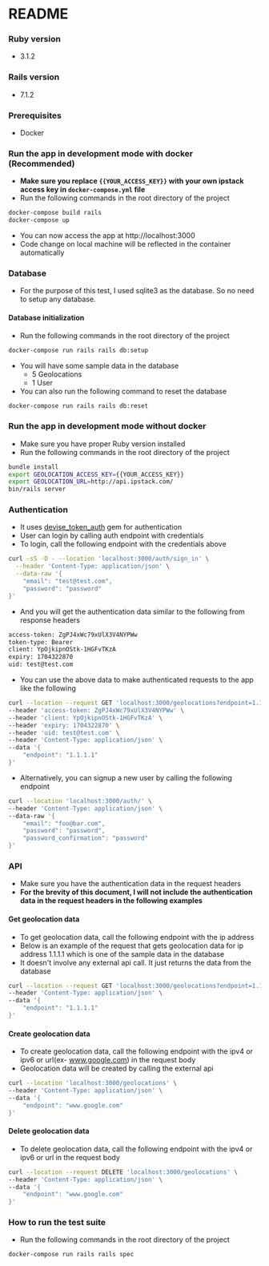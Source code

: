 # README

### Ruby version

* 3.1.2

### Rails version

* 7.1.2

### Prerequisites

- Docker

### Run the app in development mode with docker (Recommended)

- **Make sure you replace `{{YOUR_ACCESS_KEY}}` with your own ipstack access key in `docker-compose.yml` file**
- Run the following commands in the root directory of the project

```bash
docker-compose build rails
docker-compose up
```

- You can now access the app at http://localhost:3000
- Code change on local machine will be reflected in the container automatically

### Database

- For the purpose of this test, I used sqlite3 as the database. So no need to setup any database.

#### Database initialization

- Run the following commands in the root directory of the project

```bash
docker-compose run rails rails db:setup
```

- You will have some sample data in the database
    - 5 Geolocations
    - 1 User
- You can also run the following command to reset the database

```bash
docker-compose run rails rails db:reset
```

### Run the app in development mode without docker

- Make sure you have proper Ruby version installed
- Run the following commands in the root directory of the project

```bash
bundle install
export GEOLOCATION_ACCESS_KEY={{YOUR_ACCESS_KEY}}
export GEOLOCATION_URL=http://api.ipstack.com/
bin/rails server
```

### Authentication

- It uses [devise_token_auth](https://github.com/lynndylanhurley/devise_token_auth) gem for authentication
- User can login by calling auth endpoint with credentials
- To login, call the following endpoint with the credentials above

```bash
curl -sS -D - --location 'localhost:3000/auth/sign_in' \
  --header 'Content-Type: application/json' \
  --data-raw '{
    "email": "test@test.com",
    "password": "password"
}'
```

- And you will get the authentication data similar to the following from response headers

```bash
access-token: ZgPJ4xWc79xUlX3V4NYPWw
token-type: Bearer
client: YpOjkipnOStk-1HGFvTKzA
expiry: 1704322870
uid: test@test.com
```

- You can use the above data to make authenticated requests to the app like the following

```bash
curl --location --request GET 'localhost:3000/geolocations?endpoint=1.1.1.1' \
--header 'access-token: ZgPJ4xWc79xUlX3V4NYPWw' \
--header 'client: YpOjkipnOStk-1HGFvTKzA' \
--header 'expiry: 1704322870' \
--header 'uid: test@test.com' \
--header 'Content-Type: application/json' \
--data '{
    "endpoint": "1.1.1.1"
}'
```

- Alternatively, you can signup a new user by calling the following endpoint

```bash
curl --location 'localhost:3000/auth/' \
--header 'Content-Type: application/json' \
--data-raw '{
    "email": "foo@bar.com",
    "password": "password",
    "password_confirmation": "password"
}'
```

### API

- Make sure you have the authentication data in the request headers
- **For the brevity of this document, I will not include the authentication data in the request headers in the following
  examples**

#### Get geolocation data

- To get geolocation data, call the following endpoint with the ip address
- Below is an example of the request that gets geolocation data for ip address 1.1.1.1 which is one of the sample data
  in the database
- It doesn't involve any external api call. It just returns the data from the database

```bash
curl --location --request GET 'localhost:3000/geolocations?endpoint=1.1.1.1' \
--header 'Content-Type: application/json' \
--data '{
    "endpoint": "1.1.1.1"
}'
```

#### Create geolocation data

- To create geolocation data, call the following endpoint with the ipv4 or ipv6 or url(ex- www.google.com) in the
  request body
- Geolocation data will be created by calling the external api

```bash
curl --location 'localhost:3000/geolocations' \
--header 'Content-Type: application/json' \
--data '{
    "endpoint": "www.google.com"
}'
```

#### Delete geolocation data

- To delete geolocation data, call the following endpoint with the ipv4 or ipv6 or url in the request body

```bash
curl --location --request DELETE 'localhost:3000/geolocations' \
--header 'Content-Type: application/json' \
--data '{
    "endpoint": "www.google.com"
}'
```

### How to run the test suite

- Run the following commands in the root directory of the project

```bash
docker-compose run rails rails spec
```
